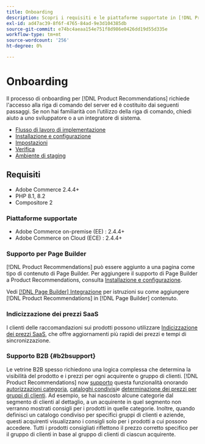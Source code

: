 ```yaml
---
title: Onboarding
description: Scopri i requisiti e le piattaforme supportate in [!DNL Product Recommendations].
exl-id: ad47ac39-8f6f-4765-84ad-9e3d104385db
source-git-commit: e74bc4aeaa154e751f8d986e0426dd19d55d335e
workflow-type: tm+mt
source-wordcount: '256'
ht-degree: 0%

---
```


# Onboarding

Il processo di onboarding per [!DNL Product Recommendations] richiede l&#39;accesso alla riga di comando del server ed è costituito dai seguenti passaggi. Se non hai familiarità con l’utilizzo della riga di comando, chiedi aiuto a uno sviluppatore o a un integratore di sistema.

- [Flusso di lavoro di implementazione](implementation-workflow.md)
- [Installazione e configurazione](install-configure.md)
- [Impostazioni](settings.md)
- [Verifica](verify.md)
- [Ambiente di staging](staging-environment.md)

## Requisiti

- Adobe Commerce 2.4.4+
- PHP 8.1, 8.2
- Compositore 2

### Piattaforme supportate

- Adobe Commerce on-premise (EE) : 2.4.4+
- Adobe Commerce on Cloud (ECE) : 2.4.4+

### Supporto per Page Builder

[!DNL Product Recommendations] può essere aggiunto a una pagina come tipo di contenuto di Page Builder. Per aggiungere il supporto di Page Builder a Product Recommendations, consulta [Installazione e configurazione](install-configure.md).

Vedi [[!DNL Page Builder] Integrazione](page-builder.md) per istruzioni su come aggiungere [!DNL Product Recommendations] in [!DNL Page Builder] contenuto.

### Indicizzazione dei prezzi SaaS

I clienti delle raccomandazioni sui prodotti possono utilizzare [Indicizzazione dei prezzi SaaS](../price-index/index.md), che offre aggiornamenti più rapidi dei prezzi e tempi di sincronizzazione.

### Supporto B2B {#b2bsupport}

Le vetrine B2B spesso richiedono una logica complessa che determina la visibilità del prodotto e i prezzi per ogni acquirente o gruppo di clienti. [!DNL Product Recommendations] now [supporto](release-notes.md) questa funzionalità onorando [autorizzazioni categoria](https://experienceleague.adobe.com/docs/commerce-admin/catalog/categories/category-permissions.html), [cataloghi condivisi](https://experienceleague.adobe.com/docs/commerce-admin/b2b/shared-catalogs/catalog-shared.html)e [determinazione dei prezzi per gruppi di clienti](https://experienceleague.adobe.com/docs/commerce-admin/catalog/products/pricing/pricing-advanced.html). Ad esempio, se hai nascosto alcune categorie dal segmento di clienti al dettaglio, a un acquirente in quel segmento non verranno mostrati consigli per i prodotti in quelle categorie. Inoltre, quando definisci un catalogo condiviso per specifici gruppi di clienti e aziende, questi acquirenti visualizzano i consigli solo per i prodotti a cui possono accedere. Tutti i prodotti consigliati riflettono il prezzo corretto specifico per il gruppo di clienti in base al gruppo di clienti di ciascun acquirente.
